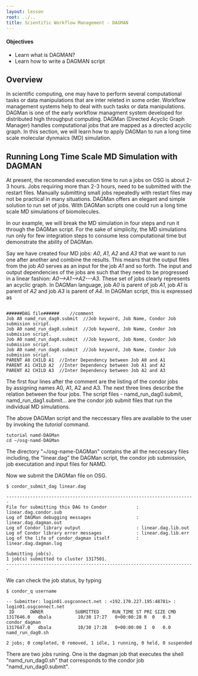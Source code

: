 ```yaml
---
layout: lesson
root: ../..
title: Scientific Workflow Management - DAGMAN 
---
```

<div class="objectives" markdown="1">

#### Objectives
*   Learn what is DAGMAN?
*   Learn how to write a DAGMAN script   
</div>

<h2> Overview </h2> 


In scientific computing, one may have to perform several computational tasks or 
data manipulations that are inter releted in some order. Workflow management 
systems help to deal with such tasks or data manipulations. DAGMan is one of the 
early workflow managment system developed for distributed high throughput 
computing. DAGMan (Directed Acyclic Graph Manager) handles computational jobs 
that are mapped as a directed acyclic graph. In this section, we will learn how to 
apply DAGMan to run a long time scale molecular dynmaics (MD) simulation. 

<h2> Running Long Time Scale MD Simulation with DAGMAN   </h2> 

At present, the recomended execution time to run a jobs on OSG is about 2-3 hours. Jobs
requiring more than 2-3 hours, need to be submitted with the restart files. Manually 
submitting small jobs repeatedly with restart files may not be practical in many 
situations. DAGMan offers an elegant and simple solution to run set of jobs. With 
DAGMan scripts one could run a long time scale MD simulations of biomolecules. 

In our example, we will break the MD simulation in four steps and run it through the 
DAGMan script. For the sake of simplicity, the MD simulations run only for few 
integration steps to consume less computational time but demonstrate the ability 
of DAGMan. 

Say we have created four MD jobs: *A0*, *A1*, *A2* and *A3* that we want to run one 
after another and combine the results. This means that the output files from the 
job *A0* serves as an input for the job *A1* and so forth. The input and output 
dependencies of the jobs are such that they need to be progressed in a linear 
fashion:  *A0-->A1-->A2---A3*. These set of jobs clearly represents an 
acyclic graph. In DAGMan language, job *A0* is parent of job *A1*,  job *A1* is 
parent of *A2* and job *A3* is parent of *A4*. In DAGMan script, this is expressed as 

~~~

######DAG file######    //comment
Job A0 namd_run_dag0.submit  //Job keyword, Job Name, Condor Job submision script.
Job A0 namd_run_dag0.submit  //Job keyword, Job Name, Condor Job submision script.
Job A0 namd_run_dag0.submit  //Job keyword, Job Name, Condor Job submision script.
Job A0 namd_run_dag0.submit  //Job keyword, Job Name, Condor Job submision script.
PARENT A0 CHILD A1  //Inter Dependency between Job A0 and A1
PARENT A1 CHILD A2  //Inter Dependency between Job A1 and A2 
PARENT A2 CHILD A3  //Inter Dependency between Job A2 and A3
~~~

The first four lines after the comment are the listing of the condor jobs  
by assigning names A0, A1, A2 and A3. The next three lines describe the 
relation between the four jobs. The script files -  namd_run_dag0.submit, 
namd_run_dag1.submit...  are the condor job submit files that run the individual 
MD simulations. 

The above DAGMan script and the neccessary files are available to the user 
by invoking the *tutorial* command. 

~~~
tutorial namd-DAGMan
cd ~/osg-namd-DAGMan
~~~

The directory "~/osg-name-DAGMan" contains the all the neccessary files including, the 
"linear.dag" the DAGMan script, the condor job submission, job executation and input 
files for NAMD.  

Now we submit the DAGMan file on OSG. 

~~~
$ condor_submit_dag linear.dag 

-----------------------------------------------------------------------
File for submitting this DAG to Condor           : linear.dag.condor.sub
Log of DAGMan debugging messages                 : linear.dag.dagman.out
Log of Condor library output                     : linear.dag.lib.out
Log of Condor library error messages             : linear.dag.lib.err
Log of the life of condor_dagman itself          : linear.dag.dagman.log

Submitting job(s).
1 job(s) submitted to cluster 1317501.
-----------------------------------------------------------------------

~~~

We can check the job status, by typing

~~~
$ condor_q username

-- Submitter: login01.osgconnect.net : <192.170.227.195:48781> : login01.osgconnect.net
 ID      OWNER            SUBMITTED     RUN_TIME ST PRI SIZE CMD               
1317646.0   dbala          10/30 17:27   0+00:00:28 R  0   0.3  condor_dagman     
1317647.0   dbala          10/30 17:28   0+00:00:00 I  0   0.0  namd_run_dag0.sh  

2 jobs; 0 completed, 0 removed, 1 idle, 1 running, 0 held, 0 suspended
~~~~

There are two jobs runing. One is the dagman job that executes the shell "namd_run_dag0.sh" that corresponds to the condor job "namd_run_dag0.submit". 


